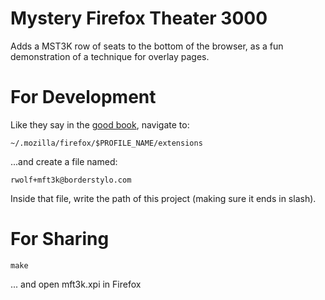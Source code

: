 Mystery Firefox Theater 3000
============

Adds a MST3K row of seats to the bottom of the browser, as a fun demonstration of a technique for overlay pages.

For Development
============

Like they say in the [good book](https://developer.mozilla.org/en/Setting_up_extension_development_environment#Firefox_extension_proxy_file), navigate to:

    ~/.mozilla/firefox/$PROFILE_NAME/extensions

...and create a file named:

    rwolf+mft3k@borderstylo.com

Inside that file, write the path of this project (making sure it ends in slash).

For Sharing
===========

    make

... and open mft3k.xpi in Firefox
